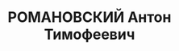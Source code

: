 ---
title: РОМАНОВСКИЙ Антон Тимофеевич
description: "1900 року народження, м. Херсон Херсонської області, українець, освіта\
  \ неповна середня, безпартійний. Начальник монтажного відділу \"Дондіпромережабуд\
  \ - Доненерго\". Проживав: м. Горлівка Донецької області, вул. Челюскінців, буд.\
  \ № 5, кв. 2. \n  Заарештований 23 липня 1937 року. Виїзною сесією військової колегії\
  \ Верховного Суду СРСР у м. Сталіно (м. Донецьк) 2 грудня 1937 року засуджений до\
  \ розстрілу. Вирок приведений до виконання 3 грудня 1937 року у м. Сталіно. \n \
  \ Реабілітований у 1956 році."
---